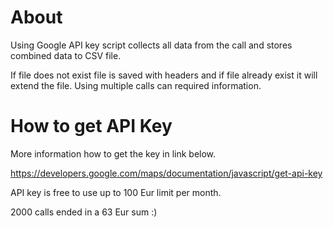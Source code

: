 # About

Using Google API key script collects all data from the call and stores combined data to CSV file.

If file does not exist file is saved with headers and if file already exist it will extend the file. Using multiple calls can required information.

# How to get API Key

More information how to get the key in link below.

https://developers.google.com/maps/documentation/javascript/get-api-key

API key is free to use up to 100 Eur limit per month.

2000 calls ended in a 63 Eur sum :) 
